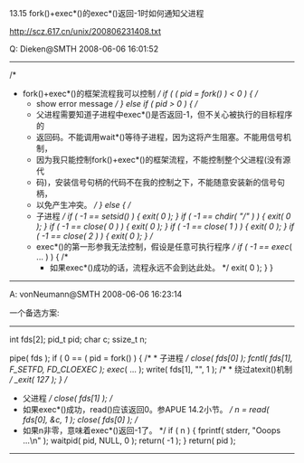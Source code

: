 13.15 fork()+exec*()的exec*()返回-1时如何通知父进程

http://scz.617.cn/unix/200806231408.txt

Q: Dieken@SMTH 2008-06-06 16:01:52

--------------------------------------------------------------------------
/*
 * fork()+exec*()的框架流程我可以控制
 */
if ( ( pid = fork() ) < 0 )
{
    /*
     * show error message
     */
}
else if ( pid > 0 )
{
    /*
     * 父进程需要知道子进程中exec*()是否返回-1，但不关心被执行的目标程序的
     * 返回码。不能调用wait*()等待子进程，因为这将产生阻塞。不能用信号机制，
     * 因为我只能控制fork()+exec*()的框架流程，不能控制整个父进程(没有源代
     * 码)，安装信号句柄的代码不在我的控制之下，不能随意安装新的信号句柄，
     * 以免产生冲突。
     */
}
else
{
    /*
     * 子进程
     */
    if ( -1 == setsid() )
    {
        exit( 0 );
    }
    if ( -1 == chdir( "/" ) )
    {
        exit( 0 );
    }
    if ( -1 == close( 0 ) )
    {
        exit( 0 );
    }
    if ( -1 == close( 1 ) )
    {
        exit( 0 );
    }
    if ( -1 == close( 2 ) )
    {
        exit( 0 );
    }
    /*
     * exec*()的第一形参我无法控制，假设是任意可执行程序
     */
    if ( -1 == exec*( ... ) )
    {
        /*
         * 如果exec*()成功的话，流程永远不会到达此处。
         */
        exit( 0 );
    }
}
--------------------------------------------------------------------------

A: vonNeumann@SMTH 2008-06-06 16:23:14

一个备选方案:

--------------------------------------------------------------------------
int     fds[2];
pid_t   pid;
char    c;
ssize_t n;

pipe( fds );
if ( 0 == ( pid = fork() )
{
    /*
     * 子进程
     */
    close( fds[0] );
    fcntl( fds[1], F_SETFD, FD_CLOEXEC );
    exec*( ... );
    write( fds[1], "", 1 );
    /*
     * 绕过atexit()机制
     */
    _exit( 127 );
}
/*
 * 父进程
 */
close( fds[1] );
/*
 * 如果exec*()成功，read()应该返回0。参APUE 14.2小节。
 */
n   = read( fds[0], &c, 1 );
close( fds[0] );
/*
 * 如果n非零，意味着exec*()返回-1了。
 */
if ( n )
{
    fprintf( stderr, "Ooops ...\n" );
    waitpid( pid, NULL, 0 );
    return( -1 );
}
return( pid );
--------------------------------------------------------------------------
